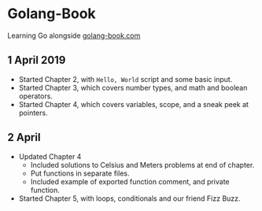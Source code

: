 # Golang-Book 

Learning Go alongside [golang-book.com](https://www.golang-book.com)

## 1 April 2019
* Started Chapter 2, with `Hello, World` script and some basic input.
* Started Chapter 3, which covers number types, and math and boolean operators.
* Started Chapter 4, which covers variables, scope, and a sneak peek at pointers.

## 2 April
* Updated Chapter 4 
  * Included solutions to Celsius and Meters problems at end of chapter.
  * Put functions in separate files.
  * Included example of exported function comment, and private function.
* Started Chapter 5, with loops, conditionals and our friend Fizz Buzz.